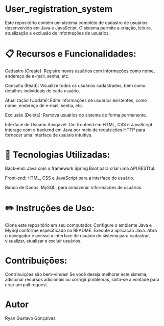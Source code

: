 # User_registration_system
Este repositório contém um sistema completo de cadastro de usuários desenvolvido em Java e JavaScript. O sistema permite a criação, leitura, atualização e exclusão de informações de usuários.

# 📋 Recursos e Funcionalidades:

Cadastro (Create): Registre novos usuários com informações como nome, endereço de e-mail, senha, etc.

Consulta (Read): Visualize todos os usuários cadastrados, bem como detalhes individuais de cada usuário.

Atualização (Update): Edite informações de usuários existentes, como nome, endereço de e-mail, senha, etc.

Exclusão (Delete): Remova usuários do sistema de forma permanente.

Interface de Usuário Amigável: Um frontend em HTML, CSS e JavaScript interage com o backend em Java por meio de requisições HTTP para fornecer uma interface de usuário intuitiva.

# 🚀 Tecnologias Utilizadas:

Back-end: Java com o framework Spring Boot para criar uma API RESTful.

Front-end: HTML, CSS e JavaScript para a interface do usuário.

Banco de Dados: MySQL,  para armazenar informações de usuários.

# ✏️ Instruções de Uso:

Clone este repositório em seu computador.
Configure o ambiente Java e MySql conforme especificado no README.
Execute a aplicação Java.
Abra o navegador e acesse a interface de usuário do sistema para cadastrar, visualizar, atualizar e excluir usuários.

# Contribuições:

Contribuições são bem-vindas! Se você deseja melhorar este sistema, adicionar recursos adicionais ou corrigir problemas, sinta-se à vontade para criar um pull request.
# Autor

Ryan Gustavo Gonçalves
